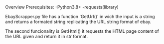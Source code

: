 Overview Prerequisites: -Python3.8+ -requests(library)

EbayScrapper.py file has a function 'GetUrl()' in wich the input is a string and returns a formated string replicating the URL string format of ebay.

The second funcionality is GetHtml() it requests the HTML page content of the URL given and return it in str format.
